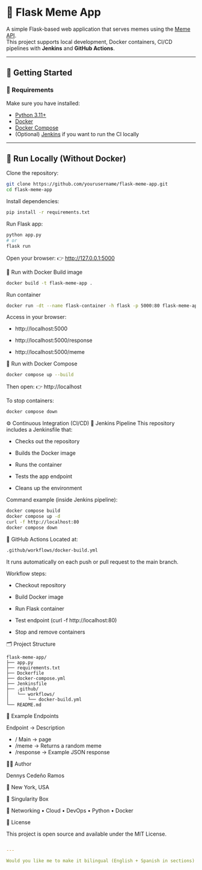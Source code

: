 # 🐍 Flask Meme App

A simple Flask-based web application that serves memes using the [Meme API](https://meme-api.com).  
This project supports local development, Docker containers, CI/CD pipelines with **Jenkins** and **GitHub Actions**.

---

## 🚀 Getting Started

### 🧩 Requirements
Make sure you have installed:
- [Python 3.11+](https://www.python.org/)
- [Docker](https://www.docker.com/)
- [Docker Compose](https://docs.docker.com/compose/)
- (Optional) [Jenkins](https://www.jenkins.io/) if you want to run the CI locally

---

## 🧠 Run Locally (Without Docker)

Clone the repository:
```bash
git clone https://github.com/yourusername/flask-meme-app.git
cd flask-meme-app
```
Install dependencies:

```bash
pip install -r requirements.txt
```

Run Flask app:

```bash
python app.py
# or
flask run
```

Open your browser:
👉 http://127.0.0.1:5000

🐳 Run with Docker
Build image
```bash
docker build -t flask-meme-app .
```
Run container

```bash
docker run -dt --name flask-container -h flask -p 5000:80 flask-meme-app
```

Access in your browser:

* http://localhost:5000

* http://localhost:5000/response

* http://localhost:5000/meme

🧰 Run with Docker Compose
```bash
docker compose up --build
```
Then open:
👉 http://localhost

To stop containers:

```bash
docker compose down
```

⚙️ Continuous Integration (CI/CD)
🧱 Jenkins Pipeline
This repository includes a Jenkinsfile that:

* Checks out the repository

* Builds the Docker image

* Runs the container

* Tests the app endpoint

* Cleans up the environment

Command example (inside Jenkins pipeline):

```bash
docker compose build
docker compose up -d
curl -f http://localhost:80
docker compose down
```

🧩 GitHub Actions
Located at:

```bash
.github/workflows/docker-build.yml
```

It runs automatically on each push or pull request to the main branch.

Workflow steps:

* Checkout repository

* Build Docker image

* Run Flask container

* Test endpoint (curl -f http://localhost:80)

* Stop and remove containers

🗂 Project Structure

```
flask-meme-app/
├── app.py
├── requirements.txt
├── Dockerfile
├── docker-compose.yml
├── Jenkinsfile
├── .github/
│   └── workflows/
│       └── docker-build.yml
└── README.md
```

🧪 Example Endpoints

Endpoint -> Description
* /	Main -> page
* /meme -> Returns a random meme
* /response -> Example JSON response


🧑‍💻 Author

Dennys Cedeño Ramos

📍 New York, USA

💼 Singularity Box

🚀 Networking • Cloud • DevOps • Python • Docker

📄 License

This project is open source and available under the MIT License.

```yaml

---

Would you like me to make it bilingual (English + Spanish in sections) so it looks professional for both audiences?
```
